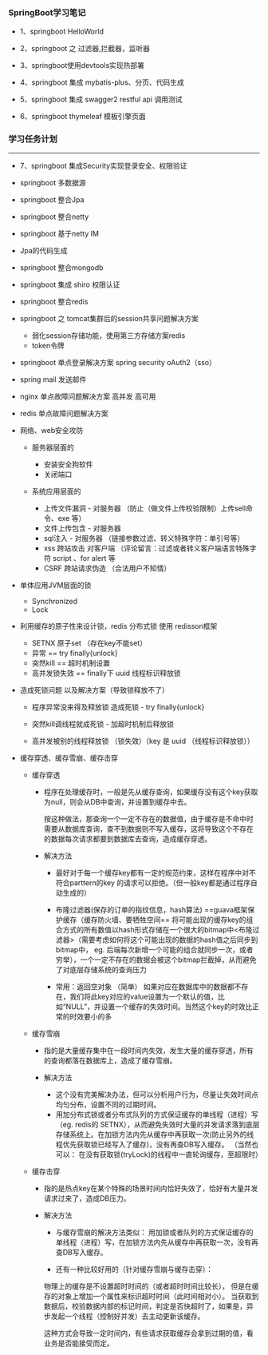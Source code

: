 

### SpringBoot学习笔记

* 1、springboot HelloWorld

* 2、springboot 之 过滤器,拦截器，监听器

* 3、springboot使用devtools实现热部署

* 4、springboot 集成 mybatis-plus、分页、代码生成

* 5、springboot 集成 swagger2 restful api 调用测试

* 6、springboot thymeleaf 模板引擎页面



### 学习任务计划

---

* 7、springboot 集成Security实现登录安全、权限验证

* springboot 多数据源

* springboot 整合Jpa

* springboot 整合netty 

* springboot 基于netty IM

* Jpa的代码生成

* springboot 整合mongodb

* springboot 集成 shiro 权限认证

* springboot 整合redis

* springboot 之 tomcat集群后的session共享问题解决方案

    - 弱化session存储功能，使用第三方存储方案redis 
    - token令牌

* springboot 单点登录解决方案 spring security oAuth2（sso）

* spring mail 发送邮件

* nginx 单点故障问题解决方案 高并发 高可用

* redis 单点故障问题解决方案 

* 网络、web安全攻防

    - 服务器层面的
        - 安装安全狗软件
        - 关闭端口
    
    - 系统应用层面的
        - 上传文件漏洞 - 对服务器 （防止（做文件上传校验限制）上传sell命令、exe 等）
        - 文件上传包含 - 对服务器
        - sql注入 - 对服务器  （链接参数过滤、转义特殊字符：单引号等）
        - xss 跨站攻击 对客户端 （评论留言：过滤或者转义客户端语言特殊字符 script  、for alert 等
        - CSRF 跨站请求伪造 （合法用户不知情）
  
 
* 单体应用JVM层面的锁
    - Synchronized
    - Lock
        
* 利用缓存的原子性来设计锁，redis 分布式锁 使用 redisson框架
    - SETNX 原子set （存在key不能set）
    - 异常 == try finally{unlock}
    - 突然kill == 超时机制设置
    - 高并发锁失效 == finally下 uuid 线程标识释放锁

* 造成死锁问题 以及解决方案（导致锁释放不了）

    - 程序异常没来得及释放锁 造成死锁 - try finally{unlock}
    
    - 突然kill调线程就成死锁  - 加超时机制后释放锁
    
    - 高并发被别的线程释放锁 （锁失效）（key 是 uuid （线程标识释放锁））


* 缓存穿透、缓存雪崩、缓存击穿 

    - 缓存穿透 
        - 程序在处理缓存时，一般是先从缓存查询，如果缓存没有这个key获取为null，则会从DB中查询，并设置到缓存中去。
          
          按这种做法，那查询一个一定不存在的数据值，由于缓存是不命中时需要从数据库查询，查不到数据则不写入缓存，这将导致这个不存在的数据每次请求都要到数据库去查询，造成缓存穿透。
      
        - 解决方法   
            
            - 最好对于每一个缓存key都有一定的规范约束，这样在程序中对不符合parttern的key 的请求可以拒绝。（但一般key都是通过程序自动生成的）
           
            - 布隆过滤器(保存的订单的指纹信息，hash算法) ==guava框架保护缓存（缓存防火墙、要牺牲空间== 将可能出现的缓存key的组合方式的所有数值以hash形式存储在一个很大的bitmap中<布隆过滤器>（需要考虑如何将这个可能出现的数据的hash值之后同步到bitmap中， eg. 后端每次新增一个可能的组合就同步一次，或者 穷举），一个一定不存在的数据会被这个bitmap拦截掉，从而避免了对底层存储系统的查询压力
            
            - 常用：返回空对象 （简单） 如果对应在数据库中的数据都不存在，我们将此key对应的value设置为一个默认的值，比如“NULL”，并设置一个缓存的失效时间。当然这个key的时效比正常的时效要小的多
              
    - 缓存雪崩
        - 指的是大量缓存集中在一段时间内失效，发生大量的缓存穿透，所有的查询都落在数据库上，造成了缓存雪崩。
    
        - 解决方法
        
           -  这个没有完美解决办法，但可以分析用户行为，尽量让失效时间点均匀分布，设置不同的过期时间。
           -  用加分布式锁或者分布式队列的方式保证缓存的单线程（进程）写 （eg. redis的 SETNX），从而避免失效时大量的并发请求落到底层存储系统上。在加锁方法内先从缓存中再获取一次(防止另外的线程优先获取锁已经写入了缓存)，没有再查DB写入缓存。 （当然也可以： 在没有获取锁(tryLock)的线程中一直轮询缓存，至超限时）
            
    - 缓存击穿 
        - 指的是热点key在某个特殊的场景时间内恰好失效了，恰好有大量并发请求过来了，造成DB压力。
        
        - 解决方法
            - 与缓存雪崩的解决方法类似： 用加锁或者队列的方式保证缓存的单线程（进程）写，在加锁方法内先从缓存中再获取一次，没有再查DB写入缓存。 
            
            -  还有一种比较好用的（针对缓存雪崩与缓存击穿）：
            
            物理上的缓存是不设置超时时间的（或者超时时间比较长）， 但是在缓存的对象上增加一个属性来标识超时时间（此时间相对小）。 当获取到数据后，校验数据内部的标记时间，判定是否快超时了，如果是，异步发起一个线程（控制好并发）去主动更新该缓存。
            
            这种方式会导致一定时间内，有些请求获取缓存会拿到过期的值，看业务是否能接受而定。
            
            
        
        
                        
